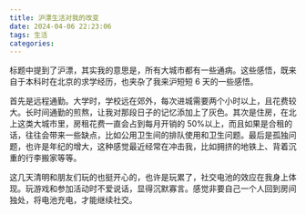 ```yaml
---
title: 沪漂生活对我的改变
date: 2024-04-06 22:23:06
tags: 生活
categories:
---
```


标题中提到了沪漂，其实我的意思是，所有大城市都有一些通病。这些感悟，既来自于本科时在北京的求学经历，也夹杂了我来沪短短 6 天的一些感悟。

首先是远程通勤。大学时，学校远在郊外，每次进城需要两个小时以上，且花费较大。长时间通勤的煎熬，让我对那段日子的记忆添加上了灰色。其次是住房，在北上这类大城市里，房租花费一直会占到每月开销的 50%以上，而且如果是合租的话，往往会带来一些缺点，比如公用卫生间的排队使用和卫生问题。最后是孤独问题，也许是年纪的增大，这种感觉最近经常在冲击我，比如拥挤的地铁上、背着沉重的行李搬家等等。

这几天清明和朋友们玩的也挺开心的，也许是玩累了，社交电池的效应在我身上体现。玩游戏和参加活动时不爱说话，显得沉默寡言。感觉非要自己一个人回到房间独处，将电池充电，才能继续社交。
